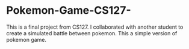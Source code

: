 # Pokemon-Game-CS127-
This is a final project from CS127. I collaborated with another student to create a simulated battle between pokemon. This a simple version of pokemon game. 
